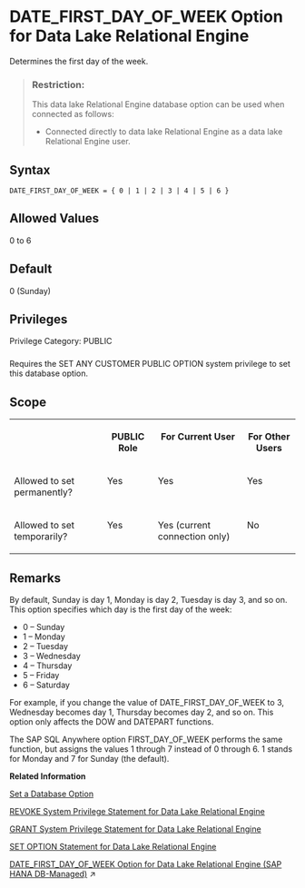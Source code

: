 <!-- loioa632279984f21015b47581522c9e7a93 -->

# DATE\_FIRST\_DAY\_OF\_WEEK Option for Data Lake Relational Engine

Determines the first day of the week.



> ### Restriction:  
> This data lake Relational Engine database option can be used when connected as follows:
> 
> -   Connected directly to data lake Relational Engine as a data lake Relational Engine user.



<a name="loioa632279984f21015b47581522c9e7a93__date_first_day_syntax1"/>

## Syntax

```
DATE_FIRST_DAY_OF_WEEK = { 0 | 1 | 2 | 3 | 4 | 5 | 6 }
```



<a name="loioa632279984f21015b47581522c9e7a93__date_first_day_values1"/>

## Allowed Values

0 to 6



<a name="loioa632279984f21015b47581522c9e7a93__date_first_day_default1"/>

## Default

0 \(Sunday\)



<a name="loioa632279984f21015b47581522c9e7a93__date_first_day_priv1"/>

## Privileges

Privilege Category: PUBLIC



### 

Requires the SET ANY CUSTOMER PUBLIC OPTION system privilege to set this database option.



<a name="loioa632279984f21015b47581522c9e7a93__date_first_day_scope1"/>

## Scope


<table>
<tr>
<th valign="top">

 



</th>
<th valign="top">

PUBLIC Role



</th>
<th valign="top">

For Current User



</th>
<th valign="top">

For Other Users



</th>
</tr>
<tr>
<td valign="top">

Allowed to set permanently?



</td>
<td valign="top">

Yes



</td>
<td valign="top">

Yes



</td>
<td valign="top">

Yes



</td>
</tr>
<tr>
<td valign="top">

Allowed to set temporarily?



</td>
<td valign="top">

Yes



</td>
<td valign="top">

Yes \(current connection only\)



</td>
<td valign="top">

No



</td>
</tr>
</table>



<a name="loioa632279984f21015b47581522c9e7a93__date_first_day_remarks1"/>

## Remarks

By default, Sunday is day 1, Monday is day 2, Tuesday is day 3, and so on. This option specifies which day is the first day of the week:

-   0 – Sunday
-   1 – Monday
-   2 – Tuesday
-   3 – Wednesday
-   4 – Thursday
-   5 – Friday
-   6 – Saturday

For example, if you change the value of DATE\_FIRST\_DAY\_OF\_WEEK to 3, Wednesday becomes day 1, Thursday becomes day 2, and so on. This option only affects the DOW and DATEPART functions.

The SAP SQL Anywhere option FIRST\_DAY\_OF\_WEEK performs the same function, but assigns the values 1 through 7 instead of 0 through 6. 1 stands for Monday and 7 for Sunday \(the default\).

**Related Information**  


[Set a Database Option](set-a-database-option-0dcb893.md "You set options with the SET OPTION statement.")

[REVOKE System Privilege Statement for Data Lake Relational Engine](../080-sql-statements/revoke-system-privilege-statement-for-data-lake-relational-engine-a3eadda.md "Removes specific system privileges from specific users and the right to administer the privilege.")

[GRANT System Privilege Statement for Data Lake Relational Engine](../080-sql-statements/grant-system-privilege-statement-for-data-lake-relational-engine-a3dfcb0.md "Grants specific system privileges to users or roles, with or without administrative rights.")

[SET OPTION Statement for Data Lake Relational Engine](../080-sql-statements/set-option-statement-for-data-lake-relational-engine-a625da7.md "Changes options that affect the behavior of the database and its compatibility with Transact-SQL. Setting the value of an option can change the behavior for all users or an individual user, in either a temporary or permanent scope.")

[DATE_FIRST_DAY_OF_WEEK Option for Data Lake Relational Engine (SAP HANA DB-Managed)](https://help.sap.com/viewer/a898e08b84f21015969fa437e89860c8/2023_2_QRC/en-US/7b332a76259342ac974c9701abf41265.html "Determines the first day of the week.") :arrow_upper_right:

